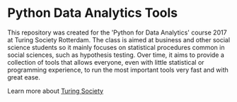 # Python Data Analytics Tools

This repository was created for the 'Python for Data Analytics' course 2017 at Turing Society Rotterdam.
The class is aimed at business and other social science students so it mainly focuses on statistical procedures common in social sciences, such as hypothesis testing.
Over time, it aims to provide a collection of tools that allows everyone, even with little statistical or programming experience, to run the most important tools very fast and with great ease.

Learn more about [Turing Society](https://tsociety.io/)
